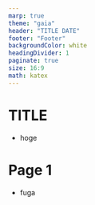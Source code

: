```yaml
---
marp: true
theme: "gaia"
header: "TITLE DATE"
footer: "Footer"
backgroundColor: white
headingDivider: 1
paginate: true
size: 16:9
math: katex
---
```


# TITLE

- hoge

# Page 1

- fuga
